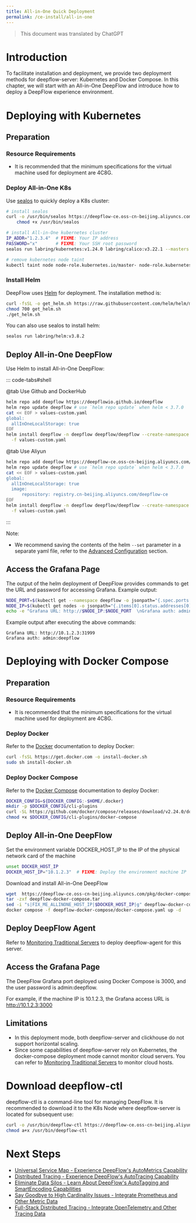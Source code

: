 ```yaml
---
title: All-in-One Quick Deployment
permalink: /ce-install/all-in-one
---
```


> This document was translated by ChatGPT

# Introduction

To facilitate installation and deployment, we provide two deployment methods for deepflow-server: Kubernetes and Docker Compose. In this chapter, we will start with an All-in-One DeepFlow and introduce how to deploy a DeepFlow experience environment.

# Deploying with Kubernetes

## Preparation

### Resource Requirements

- It is recommended that the minimum specifications for the virtual machine used for deployment are 4C8G.

### Deploy All-in-One K8s

Use [sealos](https://github.com/labring/sealos) to quickly deploy a K8s cluster:

```bash
# install sealos
curl -o /usr/bin/sealos https://deepflow-ce.oss-cn-beijing.aliyuncs.com/sealos/sealos && \
    chmod +x /usr/bin/sealos

# install All-in-One kubernetes cluster
IP_ADDR="1.2.3.4"  # FIXME: Your IP address
PASSWORD="x"       # FIXME: Your SSH root password
sealos run labring/kubernetes:v1.24.0 labring/calico:v3.22.1 --masters $IP_ADDR -p $PASSWORD

# remove kubernetes node taint
kubectl taint node node-role.kubernetes.io/master- node-role.kubernetes.io/control-plane- --all
```

### Install Helm

DeepFlow uses [Helm](https://helm.sh/) for deployment. The installation method is:

```bash
curl -fsSL -o get_helm.sh https://raw.githubusercontent.com/helm/helm/main/scripts/get-helm-3
chmod 700 get_helm.sh
./get_helm.sh
```

You can also use sealos to install helm:

```bash
sealos run labring/helm:v3.8.2
```

## Deploy All-in-One DeepFlow

Use Helm to install All-in-One DeepFlow:

::: code-tabs#shell

@tab Use Github and DockerHub

```bash
helm repo add deepflow https://deepflowio.github.io/deepflow
helm repo update deepflow # use `helm repo update` when helm < 3.7.0
cat << EOF > values-custom.yaml
global:
  allInOneLocalStorage: true
EOF
helm install deepflow -n deepflow deepflow/deepflow --create-namespace \
  -f values-custom.yaml
```

@tab Use Aliyun

```bash
helm repo add deepflow https://deepflow-ce.oss-cn-beijing.aliyuncs.com/chart/stable
helm repo update deepflow # use `helm repo update` when helm < 3.7.0
cat << EOF > values-custom.yaml
global:
  allInOneLocalStorage: true
  image:
      repository: registry.cn-beijing.aliyuncs.com/deepflow-ce
EOF
helm install deepflow -n deepflow deepflow/deepflow --create-namespace \
  -f values-custom.yaml
```

:::

Note:

- We recommend saving the contents of the helm `--set` parameter in a separate yaml file, refer to the [Advanced Configuration](../best-practice/server-advanced-config/) section.

## Access the Grafana Page

The output of the helm deployment of DeepFlow provides commands to get the URL and password for accessing Grafana. Example output:

```bash
NODE_PORT=$(kubectl get --namespace deepflow -o jsonpath="{.spec.ports[0].nodePort}" services deepflow-grafana)
NODE_IP=$(kubectl get nodes -o jsonpath="{.items[0].status.addresses[0].address}")
echo -e "Grafana URL: http://$NODE_IP:$NODE_PORT  \nGrafana auth: admin:deepflow"
```

Example output after executing the above commands:

```text
Grafana URL: http://10.1.2.3:31999
Grafana auth: admin:deepflow
```

# Deploying with Docker Compose

## Preparation

### Resource Requirements

- It is recommended that the minimum specifications for the virtual machine used for deployment are 4C8G.

### Deploy Docker

Refer to the [Docker](https://docs.docker.com/engine/install/) documentation to deploy Docker:

```bash
curl -fsSL https://get.docker.com -o install-docker.sh
sudo sh install-docker.sh
```

### Deploy Docker Compose

Refer to the [Docker Compose](https://docs.docker.com/compose/install/linux/#install-the-plugin-manually) documentation to deploy Docker:

```bash
DOCKER_CONFIG=${DOCKER_CONFIG:-$HOME/.docker}
mkdir -p $DOCKER_CONFIG/cli-plugins
curl -SL https://github.com/docker/compose/releases/download/v2.24.0/docker-compose-linux-x86_64 -o $DOCKER_CONFIG/cli-plugins/docker-compose
chmod +x $DOCKER_CONFIG/cli-plugins/docker-compose
```

## Deploy All-in-One DeepFlow

Set the environment variable DOCKER_HOST_IP to the IP of the physical network card of the machine

```bash
unset DOCKER_HOST_IP
DOCKER_HOST_IP="10.1.2.3"  # FIXME: Deploy the environment machine IP
```

Download and install All-in-One DeepFlow

```bash
wget  https://deepflow-ce.oss-cn-beijing.aliyuncs.com/pkg/docker-compose/stable/linux/deepflow-docker-compose.tar
tar -zxf deepflow-docker-compose.tar
sed -i "s|FIX_ME_ALLINONE_HOST_IP|$DOCKER_HOST_IP|g" deepflow-docker-compose/docker-compose.yaml
docker compose -f deepflow-docker-compose/docker-compose.yaml up -d
```

## Deploy DeepFlow Agent

Refer to [Monitoring Traditional Servers](./legacy-host) to deploy deepflow-agent for this server.

## Access the Grafana Page

The DeepFlow Grafana port deployed using Docker Compose is 3000, and the user password is admin:deepflow.

For example, if the machine IP is 10.1.2.3, the Grafana access URL is http://10.1.2.3:3000

## Limitations

- In this deployment mode, both deepflow-server and clickhouse do not support horizontal scaling.
- Since some capabilities of deepflow-server rely on Kubernetes, the docker-compose deployment mode cannot monitor cloud servers. You can refer to [Monitoring Traditional Servers](./legacy-host) to monitor cloud hosts.

# Download deepflow-ctl

deepflow-ctl is a command-line tool for managing DeepFlow. It is recommended to download it to the K8s Node where deepflow-server is located for subsequent use:

```bash
curl -o /usr/bin/deepflow-ctl https://deepflow-ce.oss-cn-beijing.aliyuncs.com/bin/ctl/stable/linux/$(arch | sed 's|x86_64|amd64|' | sed 's|aarch64|arm64|')/deepflow-ctl
chmod a+x /usr/bin/deepflow-ctl
```

# Next Steps

- [Universal Service Map - Experience DeepFlow's AutoMetrics Capability](../features/universal-map/auto-metrics/)
- [Distributed Tracing - Experience DeepFlow's AutoTracing Capability](../features/distributed-tracing/auto-tracing/)
- [Eliminate Data Silos - Learn About DeepFlow's AutoTagging and SmartEncoding Capabilities](../features/auto-tagging/eliminate-data-silos/)
- [Say Goodbye to High Cardinality Issues - Integrate Prometheus and Other Metric Data](../integration/input/metrics/metrics-auto-tagging/)
- [Full-Stack Distributed Tracing - Integrate OpenTelemetry and Other Tracing Data](../integration/input/tracing/full-stack-distributed-tracing/)
